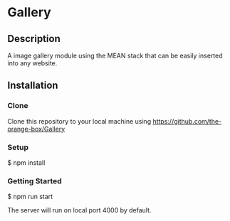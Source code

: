 # Gallery

## Description

A image gallery module using the MEAN stack that can be easily inserted into any website.

## Installation

### Clone

Clone this repository to your local machine using https://github.com/the-orange-box/Gallery

### Setup

$ npm install

### Getting Started

$ npm run start

The server will run on local port 4000 by default.
